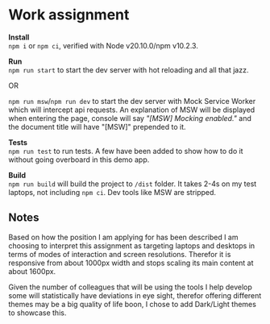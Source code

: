# Work assignment


**Install**  
`npm i` or `npm ci`, verified with Node v20.10.0/npm v10.2.3.

**Run**  
`npm run start` to start the dev server with hot reloading and all that jazz.

OR

`npm run msw`/`npm run dev` to start the dev server with Mock Service Worker which will intercept api requests. An explanation of MSW will be displayed when entering the page, console will say _"[MSW] Mocking enabled."_ and the document title will have "[MSW]" prepended to it.  

**Tests**  
`npm run test` to run tests. A few have been added to show how to do it without going overboard in this demo app.

**Build**  
`npm run build` will build the project to `/dist` folder. It takes 2-4s on my test laptops, not including `npm ci`. Dev tools like MSW are stripped.

## Notes
Based on how the position I am applying for has been described I am choosing to interpret this assignment as targeting laptops and desktops in terms of modes of interaction and screen resolutions. Therefor it is responsive from about 1000px width and stops scaling its main content at about 1600px.

Given the number of colleagues that will be using the tools I help develop some will statistically have deviations in eye sight, therefor offering different themes may be a big quality of life boon, I chose to add Dark/Light themes to showcase this.
